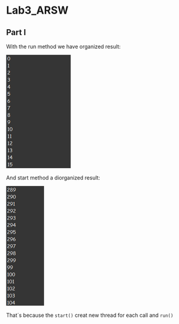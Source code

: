 # Lab3_ARSW

## Part l

With the run method we have organized result:

![foto1](img/img1.png)

And start method a diorganized result:

![foto1](img/img2.png)


That´s because the `start()` creat new thread for each call and `run()`